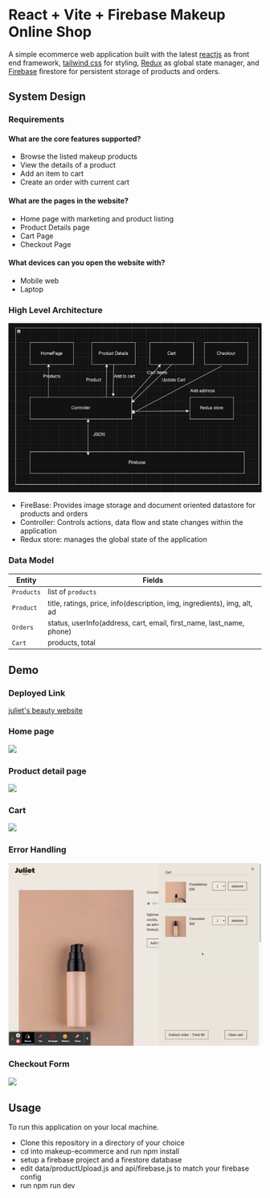 # React + Vite + Firebase Makeup Online Shop
A simple ecommerce web application built with the latest [reactjs](https://react.dev/) as front end framework, [tailwind css](https://tailwindcss.com/docs/installation) for styling, [Redux](https://redux.js.org/) as global state manager, and [Firebase](https://firebase.google.com/docs/) firestore for persistent storage of products and orders.

## System Design 

### Requirements 
#### What are the core features supported?
- Browse the listed makeup products
- View the details of a product
- Add an item to cart
- Create an order with current cart

#### What are the pages in the website? 
- Home page with marketing and product listing 
- Product Details page
- Cart Page 
- Checkout Page

#### What devices can you open the website with?
- Mobile web
- Laptop

### High Level Architecture

![](https://github.com/juliet-karpah/react-portfolio/blob/main/assets/ecommerceArchitecture.png)

- FireBase: Provides image storage and document oriented datastore for products and orders
- Controller: Controls actions, data flow and state changes within the application
- Redux store: manages the global state of the application


### Data Model

| Entity  | Fields |
| ------------- | ------------- |
| `Products`  | list of `products`  |
| `Product`  | title, ratings, price, info(description, img, ingredients), img, alt, ad  |
|`Orders`| status, userInfo(address, cart, email, first_name, last_name, phone)|
| `Cart`| products, total|


## Demo

### Deployed Link
[juliet's beauty website](https://makeupecommerce.vercel.app/)
### Home page
![](https://github.com/juliet-karpah/react-portfolio/blob/main/assets/Vite%20%2B%20React.gif)


### Product detail page
![](https://github.com/juliet-karpah/react-portfolio/blob/main/assets/product-detail.gif)

### Cart
![](https://github.com/juliet-karpah/react-portfolio/blob/main/assets/add-cart.gif)

### Error Handling
![](https://github.com/juliet-karpah/react-portfolio/blob/main/assets/error-handling.gif)

### Checkout Form
![](https://github.com/juliet-karpah/react-portfolio/blob/main/assets/checkout.gif)


## Usage

To run this application on your local machine.
- Clone this repository in a directory of your choice
- cd into makeup-ecommerce and run npm install
- setup a firebase project and a firestore database
- edit data/productUpload.js and api/firebase.js to match your firebase config
- run npm run dev 
